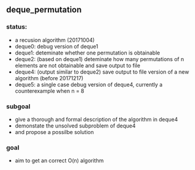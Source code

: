 ## deque_permutation

### status: 
* a recusion algorithm (20171004)
* deque0: debug version of deque1
* deque1: deteminate whether one permutation is obtainable
* deque2: (based on deque1) deteminate how many permutations of n elements are not obtainable
  and save output to file 
* deque4: (output similar to deque2) save output to file version of a new algorithm (before 20171217)
* deque5: a single case debug version of deque4, currently a counterexample when n = 8

### subgoal
* give a thorough and formal description of the algorithm in deque4
* demonstate the unsolved subproblem of deque4
* and propose a possilbe solution

### goal
* aim to get an correct O(n) algorithm 
